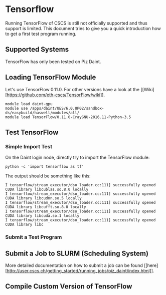 # Tensorflow
Running TensorFlow of CSCS is still not officially supported and thus support is limited. This document tries to give you a quick introduction how to get a first test program running.

## Supported Systems
TensorFlow has only been tested on Piz Daint.

## Loading TensorFlow Module
Let's use TensorFlow 0.11.0. For other versions have a look at the [[Wiki][https://github.com/eth-cscs/TensorFlow/wiki]].
```
module load daint-gpu
module use /apps/daint/UES/6.0.UP02/sandbox-ds/easybuild/haswell/modules/all/
module load TensorFlow/0.11.0-CrayGNU-2016.11-Python-3.5
```

## Test TensorFlow

### Simple Import Test
On the Daint login node, directly try to import the TensorFlow module:

```
python -c 'import tensorflow as tf'
```

The output should be something like this:

```
I tensorflow/stream_executor/dso_loader.cc:111] successfully opened CUDA library libcublas.so.8.0 locally
I tensorflow/stream_executor/dso_loader.cc:111] successfully opened CUDA library libcudnn.so.5 locally
I tensorflow/stream_executor/dso_loader.cc:111] successfully opened CUDA library libcufft.so.8.0 locally
I tensorflow/stream_executor/dso_loader.cc:111] successfully opened CUDA library libcuda.so.1 locally
I tensorflow/stream_executor/dso_loader.cc:111] successfully opened CUDA library libc
```

### Submit a Test Program

## Submit a Job to SLURM (Scheduling System)
More detailed documentation on how to submit a job can be found [[here][http://user.cscs.ch/getting_started/running_jobs/piz_daint/index.html]].

## Compile Custom Version of TensorFlow

